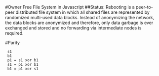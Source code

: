 #Owner Free File System in Javascript
##Status: Rebooting
is a peer-to-peer distributed file system in which all shared files are represented by randomized multi-used data blocks. Instead of anonymizing the network, the data blocks are anonymized and therefore, only data garbage is ever exchanged and stored and no forwarding via intermediate nodes is required.

#Parity
```
 s1
 b1
 p1 = s1 xor b1
 s1 = p1 xor b1
 b1 = p1 xor s1


```